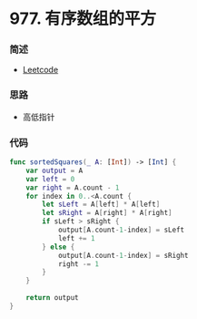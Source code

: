 # 977. 有序数组的平方

### 简述

- [Leetcode](https://leetcode-cn.com/problems/squares-of-a-sorted-array/)

### 思路

- 高低指针

### 代码


```swift
func sortedSquares(_ A: [Int]) -> [Int] {
    var output = A
    var left = 0
    var right = A.count - 1
    for index in 0..<A.count {
        let sLeft = A[left] * A[left]
        let sRight = A[right] * A[right]
        if sLeft > sRight {
            output[A.count-1-index] = sLeft
            left += 1
        } else {
            output[A.count-1-index] = sRight
            right -= 1
        }
    }
    
    return output
}
```